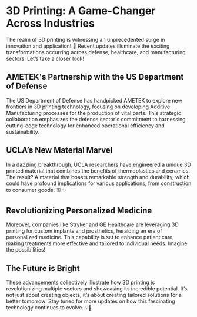 # 3D Printing: A Game-Changer Across Industries

The realm of 3D printing is witnessing an unprecedented surge in innovation and application! 🌟 Recent updates illuminate the exciting transformations occurring across defense, healthcare, and manufacturing sectors. Let’s take a closer look!

## AMETEK's Partnership with the US Department of Defense
The US Department of Defense has handpicked AMETEK to explore new frontiers in 3D printing technology, focusing on developing Additive Manufacturing processes for the production of vital parts. This strategic collaboration emphasizes the defense sector's commitment to harnessing cutting-edge technology for enhanced operational efficiency and sustainability.

## UCLA’s New Material Marvel
In a dazzling breakthrough, UCLA researchers have engineered a unique 3D printed material that combines the benefits of thermoplastics and ceramics. The result? A material that boasts remarkable strength and durability, which could have profound implications for various applications, from construction to consumer goods. 🏗️✨

## Revolutionizing Personalized Medicine
Moreover, companies like Stryker and GE Healthcare are leveraging 3D printing for custom implants and prosthetics, heralding an era of personalized medicine. This capability is set to enhance patient care, making treatments more effective and tailored to individual needs. Imagine the possibilities!

## The Future is Bright
These advancements collectively illustrate how 3D printing is revolutionizing multiple sectors and showcasing its incredible potential. It’s not just about creating objects; it’s about creating tailored solutions for a better tomorrow! Stay tuned for more updates on how this fascinating technology continues to evolve. 💡💪